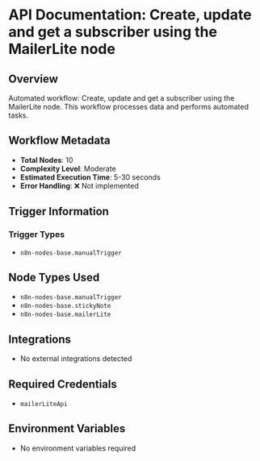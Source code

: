 # API Documentation: Create, update and get a subscriber using the MailerLite node

## Overview
Automated workflow: Create, update and get a subscriber using the MailerLite node. This workflow processes data and performs automated tasks.

## Workflow Metadata
- **Total Nodes**: 10
- **Complexity Level**: Moderate
- **Estimated Execution Time**: 5-30 seconds
- **Error Handling**: ❌ Not implemented

## Trigger Information
### Trigger Types
- `n8n-nodes-base.manualTrigger`

## Node Types Used
- `n8n-nodes-base.manualTrigger`
- `n8n-nodes-base.stickyNote`
- `n8n-nodes-base.mailerLite`

## Integrations
- No external integrations detected

## Required Credentials
- `mailerLiteApi`

## Environment Variables
- No environment variables required
